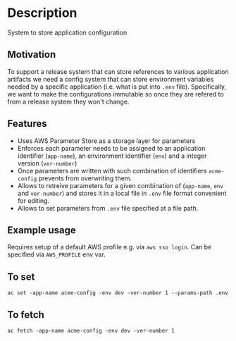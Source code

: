 # Description

System to store application configuration

## Motivation

To support a release system that can store references to various application artifacts we need a config system that can store environment variables needed by a specific application (i.e. what is put into `.env` file). Specifically, we want to make the configurations immutable so once they are refered to from a release system they won't change.


## Features

* Uses AWS Parameter Store as a storage layer for parameters
* Enforces each parameter needs to be assigned to an application identifier (`app-name`), an environment identifier (`env`) and a integer version (`ver-number`)
* Once parameters are written with such combination of identifiers `acme-config` prevents from overwriting them.
* Allows to retreive parameters for a given combination of (`app-name`, `env` and `ver-number`) and stores it in a local file in `.env` file format convenient for editing.
* Allows to set parameters from `.env` file specified at a file path.

## Example usage

Requires setup of a default AWS profile e.g. via `aws sso login`. Can be specified via `AWS_PROFILE` env var.

## To set

    ac set -app-name acme-config -env dev -ver-number 1 --params-path .env

## To fetch

    ac fetch -app-name acme-config -env dev -ver-number 1